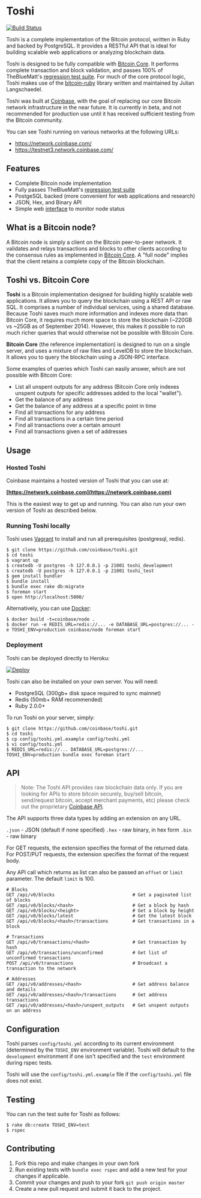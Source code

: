 # Toshi

[![Build Status](https://magnum.travis-ci.com/coinbase/toshi.svg?token=q4SuyNeyMuRZNwTyVWkw&branch=master)](https://magnum.travis-ci.com/coinbase/toshi)

Toshi is a complete implementation of the Bitcoin protocol, written in Ruby and backed by PostgreSQL. It provides a RESTful API that is ideal for building scalable web applications or analyzing blockchain data.

Toshi is designed to be fully compatible with [Bitcoin Core](https://github.com/bitcoin/bitcoin).
It performs complete transaction and block validation, and passes 100% of TheBlueMatt's
[regression test suite](https://github.com/TheBlueMatt/test-scripts).
For much of the core protocol logic, Toshi makes use of the [bitcoin-ruby](https://github.com/lian/bitcoin-ruby)
library written and maintained by Julian Langschaedel.

Toshi was built at [Coinbase](https://coinbase.com), with the goal of replacing
our core Bitcoin network infrastructure in the near future. It is currently in beta,
and not recommended for production use until it has received sufficient testing
from the Bitcoin community.

You can see Toshi running on various networks at the following URLs:

* https://network.coinbase.com/
* https://testnet3.network.coinbase.com/

## Features

 * Complete Bitcoin node implementation
 * Fully passes TheBlueMatt's [regression test suite](https://github.com/TheBlueMatt/test-scripts)
 * PostgeSQL backed (more convenient for web applications and research)
 * JSON, Hex, and Binary API
 * Simple web [interface](https://network.coinbase.com) to monitor node status

## What is a Bitcoin node?

A Bitcoin node is simply a client on the Bitcoin peer-to-peer network. It validates and relays transactions and blocks to other clients according to the consensus rules as implemented in [Bitcoin Core](https://github.com/bitcoin/bitcoin). A "full node" implies that the client retains a complete copy of the Bitcoin blockchain.

## Toshi vs. Bitcoin Core

**Toshi** is a Bitcoin implementation designed for building highly scalable web applications. It allows you to query the blockchain using a REST API or raw SQL. It comprises a number of individual services, using a shared database. Because Toshi saves much more information and indexes more data than Bitcoin Core, it requires much more space to store the blockchain (~220GB vs ~25GB as of September 2014). However, this makes it possible to run much richer queries that would otherwise not be possible with Bitcoin Core.

**Bitcoin Core** (the reference implementation) is designed to run on a single server, and uses a mixture of raw files and LevelDB to store the blockchain. It allows you to query the blockchain using a JSON-RPC interface.

Some examples of queries which Toshi can easily answer, which are not possible with Bitcoin Core:

* List all unspent outputs for any address (Bitcoin Core only indexes unspent outputs for specific addresses added to the local "wallet").
* Get the balance of any address
* Get the balance of any address at a specific point in time
* Find all transactions for any address
* Find all transactions in a certain time period
* Find all transactions over a certain amount
* Find all transactions given a set of addresses

## Usage

### Hosted Toshi

Coinbase maintains a hosted version of Toshi that you can use at:

**[https://network.coinbase.com](https://network.coinbase.com)**

This is the easiest way to get up and running. You can also run your own version of Toshi as described below.

### Running Toshi locally

Toshi uses [Vagrant](http://www.vagrantup.com/) to install and run all prerequisites (postgresql, redis).

    $ git clone https://github.com/coinbase/toshi.git
    $ cd toshi
    $ vagrant up
    $ createdb -U postgres -h 127.0.0.1 -p 21001 toshi_development
    $ createdb -U postgres -h 127.0.0.1 -p 21001 toshi_test
    $ gem install bundler
    $ bundle install
    $ bundle exec rake db:migrate
    $ foreman start
    $ open http://localhost:5000/

Alternatively, you can use [Docker](https://www.docker.com/):

    $ docker build -t=coinbase/node .
    $ docker run -e REDIS_URL=redis://... -e DATABASE_URL=postgres://... -e TOSHI_ENV=production coinbase/node foreman start

### Deployment

Toshi can be deployed directly to Heroku:

[![Deploy](https://www.herokucdn.com/deploy/button.png)](https://heroku.com/deploy?template=https://github.com/coinbase/toshi)

Toshi can also be installed on your own server. You will need:

* PostgreSQL (300gb+ disk space required to sync mainnet)
* Redis (50mb+ RAM recommended)
* Ruby 2.0.0+

To run Toshi on your server, simply:

    $ git clone https://github.com/coinbase/toshi.git
    $ cd toshi
    $ cp config/toshi.yml.example config/toshi.yml
    $ vi config/toshi.yml
    $ REDIS_URL=redis://... DATABASE_URL=postgres://... TOSHI_ENV=production bundle exec foreman start

## API

> Note: The Toshi API provides raw blockchain data only. If you are looking for APIs to store bitcoin securely, buy/sell bitcoin, send/request bitcoin, accept merchant payments, etc) please check out the proprietary [Coinbase API](https://coinbase.com/docs/api/overview).

The API supports three data types by adding an extension on any URL.

`.json` - JSON (default if none specified)
`.hex` - raw binary, in hex form
`.bin` - raw binary

For GET requests, the extension specifies the format of the returned data.
For POST/PUT requests, the extension specifies the format of the request body.

Any API call which returns as list can also be passed an `offset` or `limit` parameter.  The default `limit` is 100.


    # Blocks
    GET /api/v0/blocks                             # Get a paginated list of blocks
    GET /api/v0/blocks/<hash>                      # Get a block by hash
    GET /api/v0/blocks/<height>                    # Get a block by height
    GET /api/v0/blocks/latest                      # Get the latest block
    GET /api/v0/blocks/<hash>/transactions         # Get transactions in a block

    # Transactions
    GET /api/v0/transactions/<hash>                # Get transaction by hash
    GET /api/v0/transactions/unconfirmed           # Get list of unconfirmed transactions
    POST /api/v0/transactions                      # Broadcast a transaction to the network

    # Addresses
    GET /api/v0/addresses/<hash>                   # Get address balance and details
    GET /api/v0/addresses/<hash>/transactions      # Get address transactions
    GET /api/v0/addresses/<hash>/unspent_outputs   # Get unspent outputs on an address


## Configuration

Toshi parses `config/toshi.yml` according to its current environment (determined by the `TOSHI_ENV` environment variable). Toshi will default to the `development` environment if one isn't specified and the `test` environment during rspec tests.

Toshi will use the `config/toshi.yml.example` file if the `config/toshi.yml` file does not exist.

## Testing

You can run the test suite for Toshi as follows:

    $ rake db:create TOSHI_ENV=test
    $ rspec

## Contributing

1. Fork this repo and make changes in your own fork
2. Run existing tests with `bundle exec rspec` and add a new test for your changes if applicable.
3. Commit your changes and push to your fork `git push origin master`
4. Create a new pull request and submit it back to the project.
